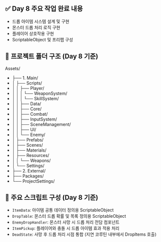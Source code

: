 ## ✅ Day 8 주요 작업 완료 내용

- 드롭 아이템 시스템 설계 및 구현
- 몬스터 드롭 처리 로직 구현
- 플레이어 상호작용 구현
- ScriptableObject 및 프리팹 구성

## 📁 프로젝트 폴더 구조 (Day 8 기준)

Assets/
- ├── 1. Main/
- │   ├── Scripts/
- │   │   ├── Player/
- │   │   │   └── WeaponSystem/
- │   │   │   └── SkillSystem/
- │   │   ├── Data/
- │   │   ├── Core/
- │   │   ├── Combat/
- │   │   ├── InputSystem/
- │   │   ├── SceneManagement/
- │   │   ├── UI/
- │   │   └── Enemy/
- │   ├── Prefabs/
- │   ├── Scenes/
- │   ├── Materials/
- │   ├── Resources/
- │   │   └── Weapons/
- │   └── Settings/
- ├── 2. External/
- ├── Packages/
- └── ProjectSettings/

## 🔧 주요 스크립트 구성 (Day 8 기준)

- `ItemData`: 아이템 공통 데이터 정의용 ScriptableObject
- `DropTable`: 몬스터 드롭 확률 및 목록 정의용 ScriptableObject
- `EnemyDropHandler`: 몬스터 사망 시 드롭 처리 전담 컴포넌트
- `ItemPickup`: 플레이어와 충돌 시 드롭 아이템 효과 적용 처리
- `DeadState`: 사망 후 드롭 처리 시점 통합 (지연 코루틴 내부에서 DropItems 호출)
